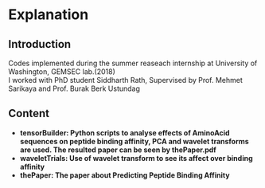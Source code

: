 # Explanation
## Introduction
Codes implemented during the summer reaseach internship at University of Washington, GEMSEC lab.(2018) \
I worked with PhD student Siddharth Rath, Supervised by Prof. Mehmet Sarikaya and Prof. Burak Berk Ustundag
## Content
* **tensorBuilder: Python scripts to analyse effects of AminoAcid sequences on peptide binding affinity, PCA and wavelet transforms are used. The resulted paper can be seen by thePaper.pdf**
* **waveletTrials: Use of wavelet transform to see its affect over binding affinity**
* **thePaper: The paper about Predicting Peptide Binding Affinity** 

